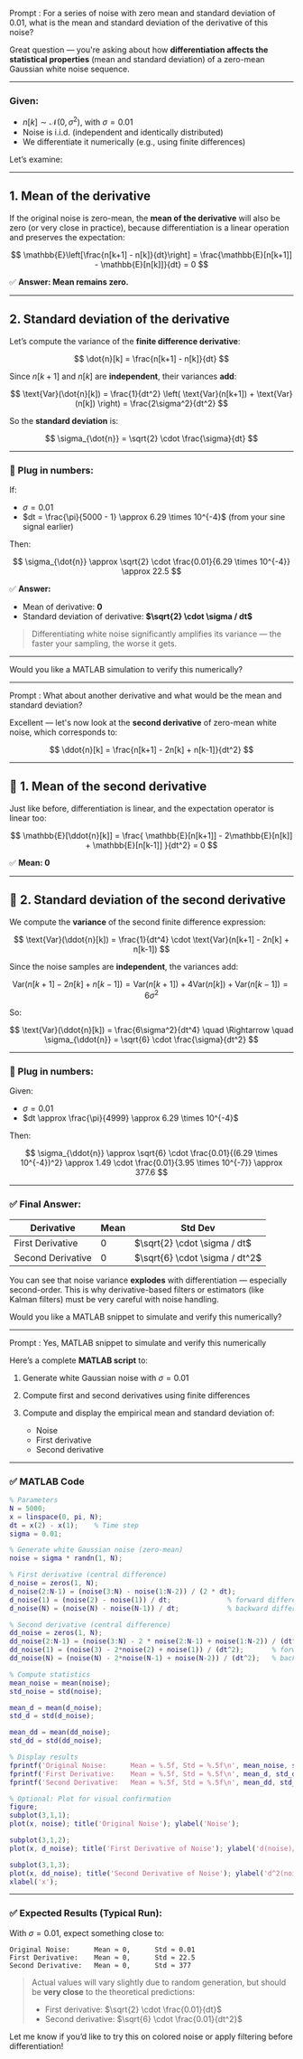 Prompt : For a series of noise with zero mean and standard deviation of 0.01, what is the mean and standard deviation of the derivative of this noise?

Great question — you're asking about how **differentiation affects the statistical properties** (mean and standard deviation) of a zero-mean Gaussian white noise sequence.

---

### Given:

* $n[k] \sim \mathcal{N}(0, \sigma^2)$, with $\sigma = 0.01$
* Noise is i.i.d. (independent and identically distributed)
* We differentiate it numerically (e.g., using finite differences)

Let’s examine:

---

## 1. **Mean of the derivative**

If the original noise is zero-mean, the **mean of the derivative** will also be zero (or very close in practice), because differentiation is a linear operation and preserves the expectation:

$$
\mathbb{E}\left[\frac{n[k+1] - n[k]}{dt}\right] = \frac{\mathbb{E}[n[k+1]] - \mathbb{E}[n[k]]}{dt} = 0
$$

✅ **Answer: Mean remains zero.**

---

## 2. **Standard deviation of the derivative**

Let’s compute the variance of the **finite difference derivative**:

$$
\dot{n}[k] = \frac{n[k+1] - n[k]}{dt}
$$

Since $n[k+1]$ and $n[k]$ are **independent**, their variances **add**:

$$
\text{Var}(\dot{n}[k]) = \frac{1}{dt^2} \left( \text{Var}(n[k+1]) + \text{Var}(n[k]) \right) = \frac{2\sigma^2}{dt^2}
$$

So the **standard deviation** is:

$$
\sigma_{\dot{n}} = \sqrt{2} \cdot \frac{\sigma}{dt}
$$

---

### 🔢 Plug in numbers:

If:

* $\sigma = 0.01$
* $dt = \frac{\pi}{5000 - 1} \approx 6.29 \times 10^{-4}$ (from your sine signal earlier)

Then:

$$
\sigma_{\dot{n}} \approx \sqrt{2} \cdot \frac{0.01}{6.29 \times 10^{-4}} \approx 22.5
$$

✅ **Answer:**

* Mean of derivative: **0**
* Standard deviation of derivative: **$\sqrt{2} \cdot \sigma / dt$**

> Differentiating white noise significantly amplifies its variance — the faster your sampling, the worse it gets.

---

Would you like a MATLAB simulation to verify this numerically?

---

Prompt : What about another derivative and what would be the mean and standard deviation?

Excellent — let's now look at the **second derivative** of zero-mean white noise, which corresponds to:

$$
\ddot{n}[k] = \frac{n[k+1] - 2n[k] + n[k-1]}{dt^2}
$$

---

## 🔹 1. **Mean of the second derivative**

Just like before, differentiation is linear, and the expectation operator is linear too:

$$
\mathbb{E}[\ddot{n}[k]] = \frac{ \mathbb{E}[n[k+1]] - 2\mathbb{E}[n[k]] + \mathbb{E}[n[k-1]] }{dt^2} = 0
$$

✅ **Mean: 0**

---

## 🔹 2. **Standard deviation of the second derivative**

We compute the **variance** of the second finite difference expression:

$$
\text{Var}(\ddot{n}[k]) = \frac{1}{dt^4} \cdot \text{Var}(n[k+1] - 2n[k] + n[k-1])
$$

Since the noise samples are **independent**, the variances add:

$$
\text{Var}(n[k+1] - 2n[k] + n[k-1]) = \text{Var}(n[k+1]) + 4\text{Var}(n[k]) + \text{Var}(n[k-1]) = 6\sigma^2
$$

So:

$$
\text{Var}(\ddot{n}[k]) = \frac{6\sigma^2}{dt^4}
\quad \Rightarrow \quad
\sigma_{\ddot{n}} = \sqrt{6} \cdot \frac{\sigma}{dt^2}
$$

---

### 🔢 Plug in numbers:

Given:

* $\sigma = 0.01$
* $dt \approx \frac{\pi}{4999} \approx 6.29 \times 10^{-4}$

Then:

$$
\sigma_{\ddot{n}} \approx \sqrt{6} \cdot \frac{0.01}{(6.29 \times 10^{-4})^2}
\approx 1.49 \cdot \frac{0.01}{3.95 \times 10^{-7}} \approx 377.6
$$

---

### ✅ Final Answer:

| Derivative        | Mean | Std Dev                        |
| ----------------- | ---- | ------------------------------ |
| First Derivative  | 0    | $\sqrt{2} \cdot \sigma / dt$   |
| Second Derivative | 0    | $\sqrt{6} \cdot \sigma / dt^2$ |

You can see that noise variance **explodes** with differentiation — especially second-order. This is why derivative-based filters or estimators (like Kalman filters) must be very careful with noise handling.

Would you like a MATLAB snippet to simulate and verify this numerically?

---
Prompt : Yes, MATLAB snippet to simulate and verify this numerically

Here’s a complete **MATLAB script** to:

1. Generate white Gaussian noise with $\sigma = 0.01$
2. Compute first and second derivatives using finite differences
3. Compute and display the empirical mean and standard deviation of:

   * Noise
   * First derivative
   * Second derivative

---

### ✅ MATLAB Code

```matlab
% Parameters
N = 5000;
x = linspace(0, pi, N);
dt = x(2) - x(1);    % Time step
sigma = 0.01;

% Generate white Gaussian noise (zero-mean)
noise = sigma * randn(1, N);

% First derivative (central difference)
d_noise = zeros(1, N);
d_noise(2:N-1) = (noise(3:N) - noise(1:N-2)) / (2 * dt);
d_noise(1) = (noise(2) - noise(1)) / dt;              % forward difference
d_noise(N) = (noise(N) - noise(N-1)) / dt;            % backward difference

% Second derivative (central difference)
dd_noise = zeros(1, N);
dd_noise(2:N-1) = (noise(3:N) - 2 * noise(2:N-1) + noise(1:N-2)) / (dt^2);
dd_noise(1) = (noise(3) - 2*noise(2) + noise(1)) / (dt^2);       % forward
dd_noise(N) = (noise(N) - 2*noise(N-1) + noise(N-2)) / (dt^2);   % backward

% Compute statistics
mean_noise = mean(noise);
std_noise = std(noise);

mean_d = mean(d_noise);
std_d = std(d_noise);

mean_dd = mean(dd_noise);
std_dd = std(dd_noise);

% Display results
fprintf('Original Noise:      Mean = %.5f, Std = %.5f\n', mean_noise, std_noise);
fprintf('First Derivative:    Mean = %.5f, Std = %.5f\n', mean_d, std_d);
fprintf('Second Derivative:   Mean = %.5f, Std = %.5f\n', mean_dd, std_dd);

% Optional: Plot for visual confirmation
figure;
subplot(3,1,1);
plot(x, noise); title('Original Noise'); ylabel('Noise');

subplot(3,1,2);
plot(x, d_noise); title('First Derivative of Noise'); ylabel('d(noise)/dt');

subplot(3,1,3);
plot(x, dd_noise); title('Second Derivative of Noise'); ylabel('d^2(noise)/dt^2');
xlabel('x');
```

---

### ✅ Expected Results (Typical Run):

With $\sigma = 0.01$, expect something close to:

```
Original Noise:      Mean ≈ 0,      Std ≈ 0.01
First Derivative:    Mean ≈ 0,      Std ≈ 22.5
Second Derivative:   Mean ≈ 0,      Std ≈ 377
```

> Actual values will vary slightly due to random generation, but should be **very close** to the theoretical predictions:
>
> * First derivative: $\sqrt{2} \cdot \frac{0.01}{dt}$
> * Second derivative: $\sqrt{6} \cdot \frac{0.01}{dt^2}$

Let me know if you’d like to try this on colored noise or apply filtering before differentiation!
